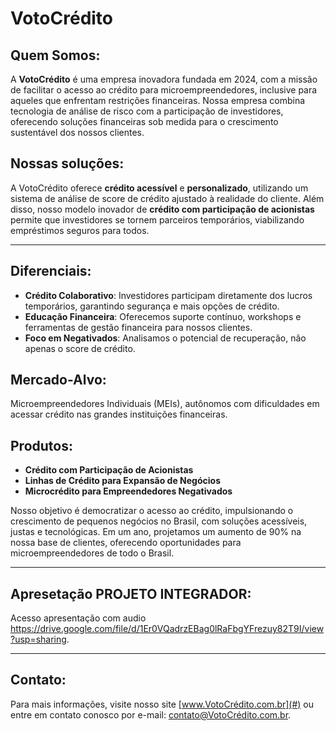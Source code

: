 # VotoCrédito

## Quem Somos:
A **VotoCrédito** é uma empresa inovadora fundada em 2024, com a missão de facilitar o acesso ao crédito para microempreendedores, inclusive para aqueles que enfrentam restrições financeiras. Nossa empresa combina tecnologia de análise de risco com a participação de investidores, oferecendo soluções financeiras sob medida para o crescimento sustentável dos nossos clientes.

## Nossas soluções:
A VotoCrédito oferece **crédito acessível** e **personalizado**, utilizando um sistema de análise de score de crédito ajustado à realidade do cliente. Além disso, nosso modelo inovador de **crédito com participação de acionistas** permite que investidores se tornem parceiros temporários, viabilizando empréstimos seguros para todos.

---

## Diferenciais:
- **Crédito Colaborativo**: Investidores participam diretamente dos lucros temporários, garantindo segurança e mais opções de crédito.
- **Educação Financeira**: Oferecemos suporte contínuo, workshops e ferramentas de gestão financeira para nossos clientes.
- **Foco em Negativados**: Analisamos o potencial de recuperação, não apenas o score de crédito.

## Mercado-Alvo:
Microempreendedores Individuais (MEIs), autônomos com dificuldades em acessar crédito nas grandes instituições financeiras.

## Produtos:
- **Crédito com Participação de Acionistas**
- **Linhas de Crédito para Expansão de Negócios**
- **Microcrédito para Empreendedores Negativados**


Nosso objetivo é democratizar o acesso ao crédito, impulsionando o crescimento de pequenos negócios no Brasil, com soluções acessíveis, justas e tecnológicas. Em um ano, projetamos um aumento de 90% na nossa base de clientes, oferecendo oportunidades para microempreendedores de todo o Brasil.

---

## Apresetação PROJETO INTEGRADOR:
Acesso apresentação com audio https://drive.google.com/file/d/1Er0VQadrzEBag0lRaFbgYFrezuy82T9I/view?usp=sharing.


---

## Contato:
Para mais informações, visite nosso site [www.VotoCrédito.com.br](#) ou entre em contato conosco por e-mail: contato@VotoCrédito.com.br.
